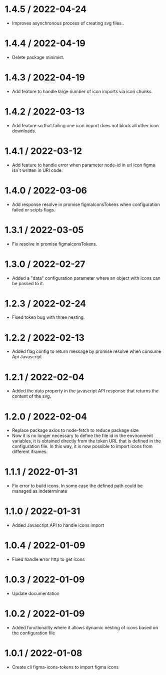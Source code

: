 # 1.4.5 / 2022-04-24

- Improves asynchronous process of creating svg files..

# 1.4.4 / 2022-04-19

- Delete package minimist.

# 1.4.3 / 2022-04-19

- Add feature to handle large number of icon imports via icon chunks.
  
# 1.4.2 / 2022-03-13

- Add feature so that failing one icon import does not block all other icon downloads.

# 1.4.1 / 2022-03-12

- Add feature to handle error when parameter node-id in url icon figma isn`t written in URI code.

# 1.4.0 / 2022-03-06

- Add response resolve in promise figmaIconsTokens when configuration failed or scipts flags.

# 1.3.1 / 2022-03-05

- Fix resolve in promise figmaIconsTokens.

# 1.3.0 / 2022-02-27

- Added a "data" configuration parameter where an object with icons can be passed to it.

# 1.2.3 / 2022-02-24

- Fixed token bug with three nesting.

# 1.2.2 / 2022-02-13

- Added flag config to return message by promise resolve when consume Api Javascript

# 1.2.1 / 2022-02-04

- Added the data property in the javascript API response that returns the content of the svg.

# 1.2.0 / 2022-02-04

- Replace package axios to node-fetch to reduce package size
- Now it is no longer necessary to define the file id in the environment variables, it is obtained directly from the token URL that is defined in the configuration file. In this way, it is now possible to import icons from different iframes.

# 1.1.1 / 2022-01-31

- Fix error to build icons. In some case the defined path could be managed as indeterminate

# 1.1.0 / 2022-01-31

- Added Javascript API to handle icons import

# 1.0.4 / 2022-01-09

- Fixed handle error http to get icons

# 1.0.3 / 2022-01-09

- Update documentation

# 1.0.2 / 2022-01-09

- Added functionality where it allows dynamic nesting of icons based on the configuration file

# 1.0.1 / 2022-01-08

- Create cli figma-icons-tokens to import figma icons

